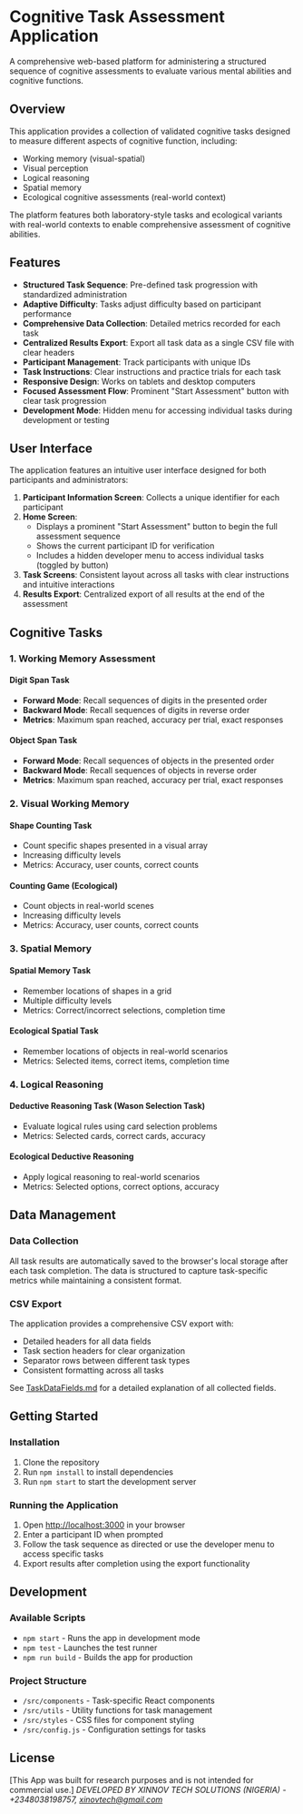 # Cognitive Task Assessment Application

A comprehensive web-based platform for administering a structured sequence of cognitive assessments to evaluate various mental abilities and cognitive functions.

## Overview

This application provides a collection of validated cognitive tasks designed to measure different aspects of cognitive function, including:

- Working memory (visual-spatial)
- Visual perception
- Logical reasoning
- Spatial memory
- Ecological cognitive assessments (real-world context)

The platform features both laboratory-style tasks and ecological variants with real-world contexts to enable comprehensive assessment of cognitive abilities.

## Features

- **Structured Task Sequence**: Pre-defined task progression with standardized administration
- **Adaptive Difficulty**: Tasks adjust difficulty based on participant performance
- **Comprehensive Data Collection**: Detailed metrics recorded for each task
- **Centralized Results Export**: Export all task data as a single CSV file with clear headers
- **Participant Management**: Track participants with unique IDs
- **Task Instructions**: Clear instructions and practice trials for each task
- **Responsive Design**: Works on tablets and desktop computers
- **Focused Assessment Flow**: Prominent "Start Assessment" button with clear task progression
- **Development Mode**: Hidden menu for accessing individual tasks during development or testing

## User Interface

The application features an intuitive user interface designed for both participants and administrators:

1. **Participant Information Screen**: Collects a unique identifier for each participant
2. **Home Screen**: 
   - Displays a prominent "Start Assessment" button to begin the full assessment sequence
   - Shows the current participant ID for verification
   - Includes a hidden developer menu to access individual tasks (toggled by button)
3. **Task Screens**: Consistent layout across all tasks with clear instructions and intuitive interactions
4. **Results Export**: Centralized export of all results at the end of the assessment

## Cognitive Tasks

### 1. Working Memory Assessment

#### Digit Span Task
- **Forward Mode**: Recall sequences of digits in the presented order
- **Backward Mode**: Recall sequences of digits in reverse order
- **Metrics**: Maximum span reached, accuracy per trial, exact responses

#### Object Span Task  
- **Forward Mode**: Recall sequences of objects in the presented order
- **Backward Mode**: Recall sequences of objects in reverse order
- **Metrics**: Maximum span reached, accuracy per trial, exact responses

### 2. Visual Working Memory

#### Shape Counting Task
- Count specific shapes presented in a visual array
- Increasing difficulty levels
- Metrics: Accuracy, user counts, correct counts

#### Counting Game (Ecological)
- Count objects in real-world scenes
- Increasing difficulty levels
- Metrics: Accuracy, user counts, correct counts

### 3. Spatial Memory

#### Spatial Memory Task
- Remember locations of shapes in a grid
- Multiple difficulty levels
- Metrics: Correct/incorrect selections, completion time

#### Ecological Spatial Task
- Remember locations of objects in real-world scenarios
- Metrics: Selected items, correct items, completion time

### 4. Logical Reasoning

#### Deductive Reasoning Task (Wason Selection Task)
- Evaluate logical rules using card selection problems
- Metrics: Selected cards, correct cards, accuracy

#### Ecological Deductive Reasoning
- Apply logical reasoning to real-world scenarios
- Metrics: Selected options, correct options, accuracy

## Data Management

### Data Collection
All task results are automatically saved to the browser's local storage after each task completion. The data is structured to capture task-specific metrics while maintaining a consistent format.

### CSV Export
The application provides a comprehensive CSV export with:
- Detailed headers for all data fields
- Task section headers for clear organization
- Separator rows between different task types
- Consistent formatting across all tasks

See [TaskDataFields.md](./TaskDataFields.md) for a detailed explanation of all collected fields.

## Getting Started

### Installation
1. Clone the repository
2. Run `npm install` to install dependencies
3. Run `npm start` to start the development server

### Running the Application
1. Open [http://localhost:3000](http://localhost:3000) in your browser
2. Enter a participant ID when prompted
3. Follow the task sequence as directed or use the developer menu to access specific tasks
4. Export results after completion using the export functionality

## Development

### Available Scripts
- `npm start` - Runs the app in development mode
- `npm test` - Launches the test runner
- `npm run build` - Builds the app for production

### Project Structure
- `/src/components` - Task-specific React components
- `/src/utils` - Utility functions for task management
- `/src/styles` - CSS files for component styling
- `/src/config.js` - Configuration settings for tasks

## License
[This App was built for research purposes and is not intended for commercial use.]
*DEVELOPED BY XINNOV TECH SOLUTIONS (NIGERIA) - +2348038198757, xinovtech@gmail.com*